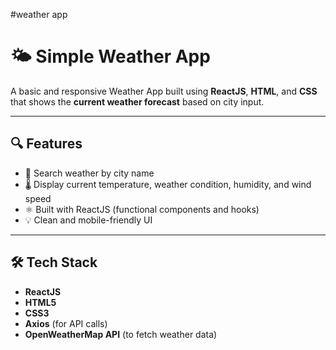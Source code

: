 #weather app
# 🌤️ Simple Weather App

A basic and responsive Weather App built using **ReactJS**, **HTML**, and **CSS** that shows the **current weather forecast** based on city input.

---

## 🔍 Features

- 🔎 Search weather by city name
- 🌡️ Display current temperature, weather condition, humidity, and wind speed
- ⚛️ Built with ReactJS (functional components and hooks)
- 💡 Clean and mobile-friendly UI

---

## 🛠️ Tech Stack

- **ReactJS**
- **HTML5**
- **CSS3**
- **Axios** (for API calls)
- **OpenWeatherMap API** (to fetch weather data)
